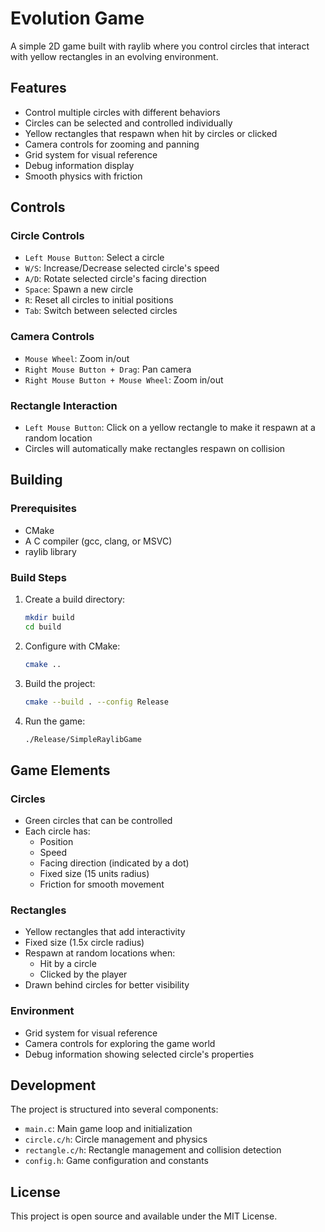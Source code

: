 # Evolution Game

A simple 2D game built with raylib where you control circles that interact with yellow rectangles in an evolving environment.

## Features

- Control multiple circles with different behaviors
- Circles can be selected and controlled individually
- Yellow rectangles that respawn when hit by circles or clicked
- Camera controls for zooming and panning
- Grid system for visual reference
- Debug information display
- Smooth physics with friction

## Controls

### Circle Controls
- `Left Mouse Button`: Select a circle
- `W/S`: Increase/Decrease selected circle's speed
- `A/D`: Rotate selected circle's facing direction
- `Space`: Spawn a new circle
- `R`: Reset all circles to initial positions
- `Tab`: Switch between selected circles

### Camera Controls
- `Mouse Wheel`: Zoom in/out
- `Right Mouse Button + Drag`: Pan camera
- `Right Mouse Button + Mouse Wheel`: Zoom in/out

### Rectangle Interaction
- `Left Mouse Button`: Click on a yellow rectangle to make it respawn at a random location
- Circles will automatically make rectangles respawn on collision

## Building

### Prerequisites
- CMake
- A C compiler (gcc, clang, or MSVC)
- raylib library

### Build Steps
1. Create a build directory:
   ```bash
   mkdir build
   cd build
   ```

2. Configure with CMake:
   ```bash
   cmake ..
   ```

3. Build the project:
   ```bash
   cmake --build . --config Release
   ```

4. Run the game:
   ```bash
   ./Release/SimpleRaylibGame
   ```

## Game Elements

### Circles
- Green circles that can be controlled
- Each circle has:
  - Position
  - Speed
  - Facing direction (indicated by a dot)
  - Fixed size (15 units radius)
  - Friction for smooth movement

### Rectangles
- Yellow rectangles that add interactivity
- Fixed size (1.5x circle radius)
- Respawn at random locations when:
  - Hit by a circle
  - Clicked by the player
- Drawn behind circles for better visibility

### Environment
- Grid system for visual reference
- Camera controls for exploring the game world
- Debug information showing selected circle's properties

## Development

The project is structured into several components:
- `main.c`: Main game loop and initialization
- `circle.c/h`: Circle management and physics
- `rectangle.c/h`: Rectangle management and collision detection
- `config.h`: Game configuration and constants

## License

This project is open source and available under the MIT License. 